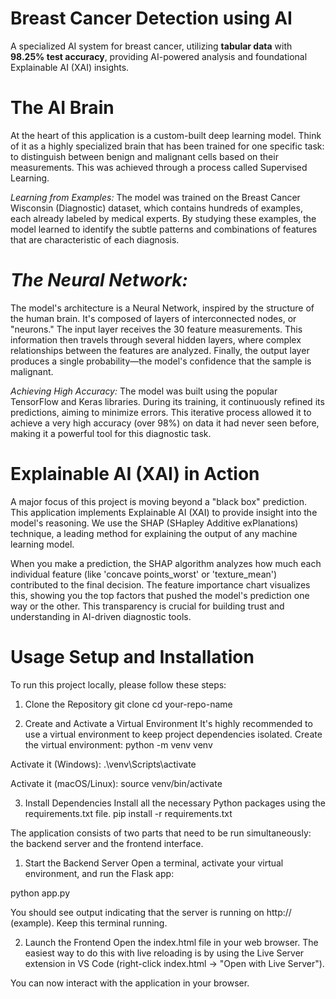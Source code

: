 # **Breast Cancer Detection using AI**

A specialized AI system for breast cancer, utilizing **tabular data** with **98.25% test accuracy**, providing AI-powered analysis and foundational Explainable AI (XAI) insights.

# **The AI Brain**
At the heart of this application is a custom-built deep learning model. Think of it as a highly specialized brain that has been trained for one specific task: to distinguish between benign and malignant cells based on their measurements. This was achieved through a process called Supervised Learning.

*Learning from Examples:* 
The model was trained on the Breast Cancer Wisconsin (Diagnostic) dataset, which contains hundreds of examples, each already labeled by medical experts. By studying these examples, the model learned to identify the subtle patterns and combinations of features that are characteristic of each diagnosis.

# *The Neural Network:* 
The model's architecture is a Neural Network, inspired by the structure of the human brain. It's composed of layers of interconnected nodes, or "neurons." The input layer receives the 30 feature measurements. This information then travels through several hidden layers, where complex relationships between the features are analyzed. Finally, the output layer produces a single probability—the model's confidence that the sample is malignant.

*Achieving High Accuracy:* 
The model was built using the popular TensorFlow and Keras libraries. During its training, it continuously refined its predictions, aiming to minimize errors. This iterative process allowed it to achieve a very high accuracy (over 98%) on data it had never seen before, making it a powerful tool for this diagnostic task.


# **Explainable AI (XAI) in Action**

A major focus of this project is moving beyond a "black box" prediction.
This application implements Explainable AI (XAI) to provide insight into the model's reasoning. We use the SHAP (SHapley Additive exPlanations) technique, a leading method for explaining the output of any machine learning model.

When you make a prediction, the SHAP algorithm analyzes how much each individual feature (like 'concave points_worst' or 'texture_mean') contributed to the final decision. The feature importance chart visualizes this, showing you the top factors that pushed the model's prediction one way or the other. This transparency is crucial for building trust and understanding in AI-driven diagnostic tools.


 # Usage Setup and Installation
 
To run this project locally, please follow these steps:
1. Clone the Repository
git clone
cd your-repo-name

2. Create and Activate a Virtual Environment It's highly recommended to use a virtual environment to keep project dependencies isolated.
Create the virtual environment:
python -m venv venv

Activate it (Windows):
.\venv\Scripts\activate

Activate it (macOS/Linux):
source venv/bin/activate

3. Install Dependencies Install all the necessary Python packages using the requirements.txt file.
pip install -r requirements.txt

The application consists of two parts that need to be run simultaneously: the backend server and the frontend interface.

1. Start the Backend Server Open a terminal, activate your virtual environment, and run the Flask app:
   
python app.py

You should see output indicating that the server is running on http:// (example).
Keep this terminal running.

2. Launch the Frontend Open the index.html file in your web browser.
The easiest way to do this with live reloading is by using the Live Server extension in VS Code (right-click index.html -> "Open with Live Server").

You can now interact with the application in your browser.
